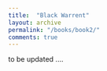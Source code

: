 ```yaml
---
title:  "Black Warrent"
layout: archive
permalink: "/books/book2/"
comments: true
---
```


to be updated ....
